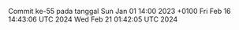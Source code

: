 Commit ke-55 pada tanggal Sun Jan 01 14:00 2023 +0100
Fri Feb 16 14:43:06 UTC 2024
Wed Feb 21 01:42:05 UTC 2024
